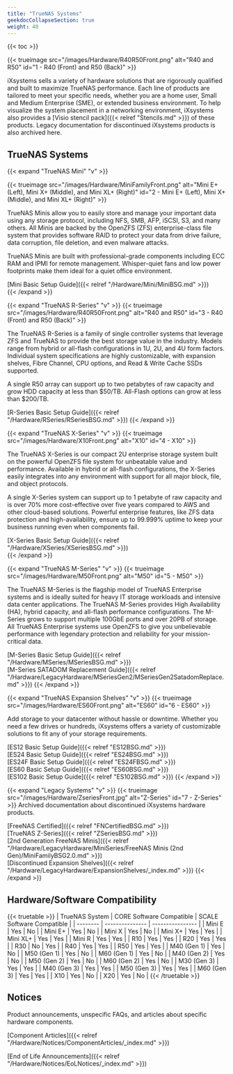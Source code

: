 ```yaml
---
title: "TrueNAS Systems"
geekdocCollapseSection: true
weight: 40
---
```


{{< toc >}}

{{< trueimage src="/images/Hardware/R40R50Front.png" alt="R40 and R50" id="1 - R40 (Front) and R50 (Back)" >}}

iXsystems sells a variety of hardware solutions that are rigorously qualified and built to maximize TrueNAS performance.
Each line of products are tailored to meet your specific needs, whether you are a home user, Small and Medium Enterprise (SME), or extended business environment.
To help visualize the system placement in a networking environment, iXsystems also provides a [Visio stencil pack]({{< relref "Stencils.md" >}}) of these products.
Legacy documentation for discontinued iXsystems products is also archived here.

## TrueNAS Systems

{{< expand "TrueNAS Mini" "v" >}}

{{< trueimage src="/images/Hardware/MiniFamilyFront.png" alt="Mini E+ (Left), Mini X+ (Middle), and Mini XL+ (Right)" id="2 - Mini E+ (Left), Mini X+ (Middle), and Mini XL+ (Right)" >}}

TrueNAS Minis allow you to easily store and manage your important data using any storage protocol, including NFS, SMB, AFP, iSCSI, S3, and many others.
All Minis are backed by the OpenZFS (ZFS) enterprise-class file system that provides software RAID to protect your data from drive failure, data corruption, file deletion, and even malware attacks.

TrueNAS Minis are built with professional-grade components including ECC RAM and IPMI for remote management. Whisper-quiet fans and low power footprints make them ideal for a quiet office environment.

[Mini Basic Setup Guide]({{< relref "/Hardware/Mini/MiniBSG.md" >}})<br>
{{< /expand >}}

{{< expand "TrueNAS R-Series" "v" >}}
{{< trueimage src="/images/Hardware/R40R50Front.png" alt="R40 and R50" id="3 - R40 (Front) and R50 (Back)" >}}

The TrueNAS R-Series is a family of single controller systems that leverage ZFS and TrueNAS to provide the best storage value in the industry.
Models range from hybrid or all-flash configurations in 1U, 2U, and 4U form factors.
Individual system specifications are highly customizable, with expansion shelves, Fibre Channel, CPU options, and Read & Write Cache SSDs supported.

A single R50 array can support up to two petabytes of raw capacity and grow HDD capacity at less than $50/TB.
All-Flash options can grow at less than $200/TB.

[R-Series Basic Setup Guide]({{< relref "/Hardware/RSeries/RSeriesBSG.md" >}})
{{< /expand >}}

{{< expand "TrueNAS X-Series" "v" >}}
{{< trueimage src="/images/Hardware/X10Front.png" alt="X10" id="4 - X10" >}}

The TrueNAS X-Series is our compact 2U enterprise storage system built on the powerful OpenZFS file system for unbeatable value and performance.
Available in hybrid or all-flash configurations, the X-Series easily integrates into any environment with support for all major block, file, and object protocols.

A single X-Series system can support up to 1 petabyte of raw capacity and is over 70% more cost-effective over five years compared to AWS and other cloud-based solutions.
Powerful enterprise features, like ZFS data protection and high-availability, ensure up to 99.999% uptime to keep your business running even when components fail.

[X-Series Basic Setup Guide]({{< relref "/Hardware/XSeries/XSeriesBSG.md" >}})<br>
{{< /expand >}}

{{< expand "TrueNAS M-Series" "v" >}}
{{< trueimage src="/images/Hardware/M50Front.png" alt="M50" id="5 - M50" >}}

The TrueNAS M-Series is the flagship model of TrueNAS Enterprise systems and is ideally suited for heavy IT storage workloads and intensive data center applications.
The TrueNAS M-Series provides High Availability (HA), hybrid capacity, and all-flash performance configurations.
The M-Series grows to support multiple 100GbE ports and over 20PB of storage.
All TrueNAS Enterprise systems use OpenZFS to give you unbelievable performance with legendary protection and reliability for your mission-critical data.

[M-Series Basic Setup Guide]({{< relref "/Hardware/MSeries/MSeriesBSG.md" >}})<br>
[M-Series SATADOM Replacement Guide]({{< relref "/Hardware/LegacyHardware/MSeriesGen2/MSeriesGen2SatadomReplace.md" >}})
{{< /expand >}}

{{< expand "TrueNAS Expansion Shelves" "v" >}}
{{< trueimage src="/images/Hardware/ES60Front.png" alt="ES60" id="6 - ES60" >}}

Add storage to your datacenter without hassle or downtime.
Whether you need a few drives or hundreds, iXsystems offers a variety of customizable solutions to fit any of your storage requirements.

[ES12 Basic Setup Guide]({{< relref "ES12BSG.md" >}})<br>
[ES24 Basic Setup Guide]({{< relref "ES24BSG.md" >}})<br>
[ES24F Basic Setup Guide]({{< relref "ES24FBSG.md" >}})<br>
[ES60 Basic Setup Guide]({{< relref "ES60BSG.md" >}})<br>
[ES102 Basic Setup Guide]({{< relref "ES102BSG.md" >}})
{{< /expand >}}

{{< expand "Legacy Systems" "v" >}}
{{< trueimage src="/images/Hardware/ZseriesFront.jpg" alt="Z-Series" id="7 - Z-Series" >}}
Archived documentation about discontinued iXsystems hardware products.

[FreeNAS Certified]({{< relref "FNCertifiedBSG.md" >}})<br>
[TrueNAS Z-Series]({{< relref "ZSeriesBSG.md" >}})<br>
[2nd Generation FreeNAS Minis]({{< relref "/Hardware/LegacyHardware/MiniSeries/FreeNAS Minis (2nd Gen)/MiniFamilyBSG2.0.md" >}})<br>
[Discontinued Expansion Shelves]({{< relref "/Hardware/LegacyHardware/ExpansionShelves/_index.md" >}})
{{< /expand >}}

## Hardware/Software Compatibility

{{< truetable >}}
| TrueNAS System | CORE Software Compatible | SCALE Software Compatible |
| -------- | --------------- | ---------------- |
| Mini E | <span class="iconify" data-icon="oi:check"></span> Yes | <span class="iconify" data-icon="oi:x"></span> No |
| Mini E+ | <span class="iconify" data-icon="oi:check"></span> Yes | <span class="iconify" data-icon="oi:x"></span> No |
| Mini X | <span class="iconify" data-icon="oi:check"></span> Yes | <span class="iconify" data-icon="oi:x"></span> No |
| Mini X+ | <span class="iconify" data-icon="oi:check"></span> Yes | <span class="iconify" data-icon="oi:check"></span> Yes |
| Mini XL+ | <span class="iconify" data-icon="oi:check"></span> Yes | <span class="iconify" data-icon="oi:check"></span> Yes |
| Mini R | <span class="iconify" data-icon="oi:check"></span> Yes | <span class="iconify" data-icon="oi:check"></span> Yes |
| R10 | <span class="iconify" data-icon="oi:check"></span> Yes | <span class="iconify" data-icon="oi:check"></span> Yes |
| R20 | <span class="iconify" data-icon="oi:check"></span> Yes | <span class="iconify" data-icon="oi:check"></span> Yes |
| R30 | <span class="iconify" data-icon="oi:x"></span> No | <span class="iconify" data-icon="oi:check"></span> Yes |
| R40 | <span class="iconify" data-icon="oi:check"></span> Yes | <span class="iconify" data-icon="oi:check"></span> Yes |
| R50 | <span class="iconify" data-icon="oi:check"></span> Yes | <span class="iconify" data-icon="oi:check"></span> Yes |
| M40 (Gen 1) | <span class="iconify" data-icon="oi:check"></span> Yes | <span class="iconify" data-icon="oi:x"></span> No |
| M50 (Gen 1) | <span class="iconify" data-icon="oi:check"></span> Yes | <span class="iconify" data-icon="oi:x"></span> No |
| M60 (Gen 1) | <span class="iconify" data-icon="oi:check"></span> Yes | <span class="iconify" data-icon="oi:x"></span> No |
| M40 (Gen 2) | <span class="iconify" data-icon="oi:check"></span> Yes | <span class="iconify" data-icon="oi:x"></span> No |
| M50 (Gen 2) | <span class="iconify" data-icon="oi:check"></span> Yes | <span class="iconify" data-icon="oi:x"></span> No |
| M60 (Gen 2) | <span class="iconify" data-icon="oi:check"></span> Yes | <span class="iconify" data-icon="oi:x"></span> No |
| M30 (Gen 3) | <span class="iconify" data-icon="oi:check"></span> Yes | <span class="iconify" data-icon="oi:check"></span> Yes |
| M40 (Gen 3) | <span class="iconify" data-icon="oi:check"></span> Yes | <span class="iconify" data-icon="oi:check"></span> Yes |
| M50 (Gen 3) | <span class="iconify" data-icon="oi:check"></span> Yes | <span class="iconify" data-icon="oi:check"></span> Yes |
| M60 (Gen 3) | <span class="iconify" data-icon="oi:check"></span> Yes | <span class="iconify" data-icon="oi:check"></span> Yes |
| X10 | <span class="iconify" data-icon="oi:check"></span> Yes | <span class="iconify" data-icon="oi:x"></span> No |
| X20 | <span class="iconify" data-icon="oi:check"></span> Yes | <span class="iconify" data-icon="oi:x"></span> No |
{{< /truetable >}}

## Notices

Product announcements, unspecific FAQs, and articles about specific hardware components.

[Component Articles]({{< relref "/Hardware/Notices/ComponentArticles/_index.md" >}})

[End of Life Announcements]({{< relref "/Hardware/Notices/EoLNotices/_index.md" >}})